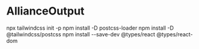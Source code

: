 # AllianceOutput
npx tailwindcss init -p
npm install -D postcss-loader
npm install -D @tailwindcss/postcss
npm install --save-dev @types/react @types/react-dom

